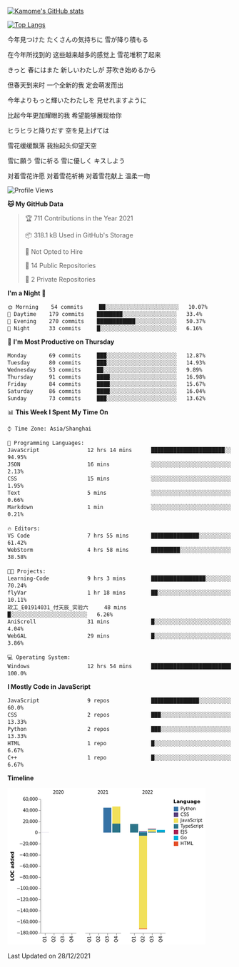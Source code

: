 [![Kamome's GitHub stats](https://github-readme-stats.vercel.app/api?username=MakinoharaShoko)](https://github.com/anuraghazra/github-readme-stats)

[![Top Langs](https://github-readme-stats.vercel.app/api/top-langs/?username=MakinoharaShoko&layout=compact)](https://github.com/anuraghazra/github-readme-stats)

今年見つけた たくさんの気持ちに 雪が降り積もる

在今年所找到的 这些越来越多的感觉上 雪花堆积了起来

きっと 春にはまた 新しいわたしが 芽吹き始めるから

但春天到来时 一个全新的我 定会萌发而出

今年よりもっと輝いたわたしを 見せれますように

比起今年更加耀眼的我 希望能够展现给你

ヒラヒラと降りだす 空を見上げては

雪花缓缓飘落 我抬起头仰望天空

雪に願う 雪に祈る 雪に優しく キスしよう

对着雪花许愿 对着雪花祈祷 对着雪花献上 温柔一吻

<!--
**MakinoharaShoko/MakinoharaShoko** is a ✨ _special_ ✨ repository because its `README.md` (this file) appears on your GitHub profile.

Here are some ideas to get you started:

- 🔭 I’m currently working on ...
- 🌱 I’m currently learning ...
- 👯 I’m looking to collaborate on ...
- 🤔 I’m looking for help with ...
- 💬 Ask me about ...
- 📫 How to reach me: ...
- 😄 Pronouns: ...
- ⚡ Fun fact: ...
-->

<!--START_SECTION:waka-->
![Profile Views](http://img.shields.io/badge/Profile%20Views-23-blue)

**🐱 My GitHub Data** 

> 🏆 711 Contributions in the Year 2021
 > 
> 📦 318.1 kB Used in GitHub's Storage 
 > 
> 🚫 Not Opted to Hire
 > 
> 📜 14 Public Repositories 
 > 
> 🔑 2 Private Repositories  
 > 
**I'm a Night 🦉** 

```text
🌞 Morning    54 commits     ██░░░░░░░░░░░░░░░░░░░░░░░   10.07% 
🌆 Daytime    179 commits    ████████░░░░░░░░░░░░░░░░░   33.4% 
🌃 Evening    270 commits    ████████████░░░░░░░░░░░░░   50.37% 
🌙 Night      33 commits     █░░░░░░░░░░░░░░░░░░░░░░░░   6.16%

```
📅 **I'm Most Productive on Thursday** 

```text
Monday       69 commits     ███░░░░░░░░░░░░░░░░░░░░░░   12.87% 
Tuesday      80 commits     ███░░░░░░░░░░░░░░░░░░░░░░   14.93% 
Wednesday    53 commits     ██░░░░░░░░░░░░░░░░░░░░░░░   9.89% 
Thursday     91 commits     ████░░░░░░░░░░░░░░░░░░░░░   16.98% 
Friday       84 commits     ████░░░░░░░░░░░░░░░░░░░░░   15.67% 
Saturday     86 commits     ████░░░░░░░░░░░░░░░░░░░░░   16.04% 
Sunday       73 commits     ███░░░░░░░░░░░░░░░░░░░░░░   13.62%

```


📊 **This Week I Spent My Time On** 

```text
⌚︎ Time Zone: Asia/Shanghai

💬 Programming Languages: 
JavaScript               12 hrs 14 mins      ███████████████████████░░   94.95% 
JSON                     16 mins             ░░░░░░░░░░░░░░░░░░░░░░░░░   2.13% 
CSS                      15 mins             ░░░░░░░░░░░░░░░░░░░░░░░░░   1.95% 
Text                     5 mins              ░░░░░░░░░░░░░░░░░░░░░░░░░   0.66% 
Markdown                 1 min               ░░░░░░░░░░░░░░░░░░░░░░░░░   0.21%

🔥 Editors: 
VS Code                  7 hrs 55 mins       ███████████████░░░░░░░░░░   61.42% 
WebStorm                 4 hrs 58 mins       █████████░░░░░░░░░░░░░░░░   38.58%

🐱‍💻 Projects: 
Learning-Code            9 hrs 3 mins        █████████████████░░░░░░░░   70.24% 
flyVar                   1 hr 18 mins        ██░░░░░░░░░░░░░░░░░░░░░░░   10.11% 
软工_E01914031_付天辰_实验六     48 mins             █░░░░░░░░░░░░░░░░░░░░░░░░   6.26% 
AniScroll                31 mins             █░░░░░░░░░░░░░░░░░░░░░░░░   4.04% 
WebGAL                   29 mins             █░░░░░░░░░░░░░░░░░░░░░░░░   3.86%

💻 Operating System: 
Windows                  12 hrs 54 mins      █████████████████████████   100.0%

```

**I Mostly Code in JavaScript** 

```text
JavaScript               9 repos             ███████████████░░░░░░░░░░   60.0% 
CSS                      2 repos             ███░░░░░░░░░░░░░░░░░░░░░░   13.33% 
Python                   2 repos             ███░░░░░░░░░░░░░░░░░░░░░░   13.33% 
HTML                     1 repo              █░░░░░░░░░░░░░░░░░░░░░░░░   6.67% 
C++                      1 repo              █░░░░░░░░░░░░░░░░░░░░░░░░   6.67%

```


**Timeline**

![Chart not found](https://raw.githubusercontent.com/MakinoharaShoko/MakinoharaShoko/main/charts/bar_graph.png) 


 Last Updated on 28/12/2021
<!--END_SECTION:waka-->
